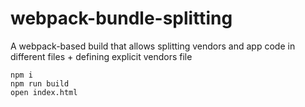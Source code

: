 # webpack-bundle-splitting
A webpack-based build that allows splitting vendors and app code in different files + defining explicit vendors file

```
npm i
npm run build
open index.html
```
